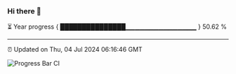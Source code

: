 ### Hi there 👋

⏳ Year progress { ███████████████▁▁▁▁▁▁▁▁▁▁▁▁▁▁▁ } 50.62 %

---

⏰ Updated on Thu, 04 Jul 2024 06:16:46 GMT

![Progress Bar CI](https://github.com/liununu/liununu/workflows/Progress%20Bar%20CI/badge.svg)
